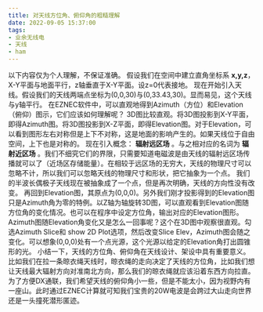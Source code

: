 ```yaml
---
title: 对天线方位角、俯仰角的粗糙理解
date: 2022-09-05 15:37:00
tags:
- 业余无线电
- 天线
- ham
---
```


以下内容仅为个人理解，不保证准确。
假设我们在空间中建立直角坐标系 **x,y,z**，X-Y平面与地面平行，z轴垂直于X-Y平面。设z=0代表接地。
现在开始引入天线。假设我们的天线两端点坐标为(0,0,30)与(0,33.43,30)。显而易见，这个天线与y轴平行。
在EZNEC软件中，可以直观地得到Azimuth（方位）和Elevation（俯仰）图示，它们应该如何理解呢？
3D图比较直观。将3D图投影到X-Y平面，即得Azimuth图。将3D图投影到X-Z平面，即得Elevation图。对于Elevation，可以看到图形左右对称但是上下不对称，这是地面的影响产生的。如果天线位于自由空间，上下也是对称的。
现在引入概念： **辐射远区场** 。与之相对应的名词为 **辐射近区场** 。我们不细究它们的界限，只需要知道电磁波是由天线的辐射远区场传播就可以了（近场区存储能量）。在相较于远区场的无穷大，天线的物理尺寸可以忽略不计，所以我们可以忽略天线的物理尺寸和形状，把它抽象为一个点。
我们的半波长偶极子天线现在被抽象成了一个点，但是再次明确，天线的方向性没有改变。
再回到Elevation图，其原点为(0,0,0)。另外我们刚才投影得到的Elevation图只是Azimuth角为零的特例。以Z轴为轴旋转3D图，可以直观看到Elevation图随方位角的变化情况。也可以在程序中设定方位角，输出对应的Elevation图形。
Azimuth图随Elevation角变化又是怎么一回事呢？这个在3D图中观察很直观。勾选Azimuth Slice和 show 2D  Plot选项，然后改变Slice Elev，Azimuth图会随之变化。可以想象(0,0,0)处有一个点光源，这个光源以给定的Elevation角打出圆锥形的光。
小结一下，天线的方位角、俯仰角在天线设计、架设中具有重要意义。比如我们在拉一条晾衣绳天线时，晾衣绳的走向决定了天线的方位角，比如我们想让天线最大辐射方向对准南北方向，那么我们的晾衣绳就应该沿着东西方向拉直。为了方便DX通联，我们希望天线的俯仰角小一些，但是不能太小，因为视野内有一座山。此时通过EZNEC计算就可知我们宝贵的20W电波是会跨过大山走向世界还是一头撞死潜形匿迹。
